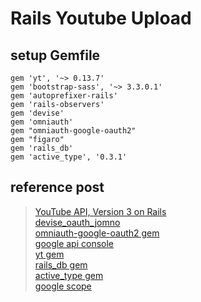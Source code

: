 # Rails Youtube Upload

## setup Gemfile
```
gem 'yt', '~> 0.13.7'
gem 'bootstrap-sass', '~> 3.3.0.1'
gem 'autoprefixer-rails'
gem 'rails-observers'
gem 'devise'
gem 'omniauth'
gem "omniauth-google-oauth2"  
gem "figaro"
gem 'rails_db'
gem 'active_type', '0.3.1'
```
## reference post
>[YouTube API, Version 3 on Rails](https://www.sitepoint.com/youtube-api-version-3-rails/)<br>
>[devise_oauth_jomno](https://github.com/jomno/devise_facebook_kakao)<br>
>[omniauth-google-oauth2 gem](https://github.com/zquestz/omniauth-google-oauth2)<br>
>[google api console](https://console.developers.google.com/)<br>
>[yt gem](https://github.com/Fullscreen/yt)<br>
>[rails_db gem](https://github.com/igorkasyanchuk/rails_db)<br>
>[active_type gem](https://github.com/makandra/active_type)<br>
>[google scope](https://developers.google.com/identity/protocols/googlescopes)